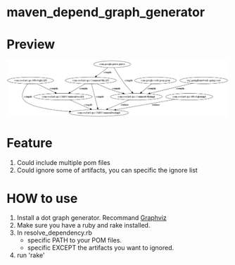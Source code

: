 maven_depend_graph_generator
============================
# Preview
![output](https://github.com/ikarishinjieva/maven_depend_graph_generator/blob/master/diagram.dot.png)
# Feature
1. Could include multiple pom files
2. Could ignore some of artifacts, you can specific the ignore list
# HOW to use
1. Install a dot graph generator. Recommand [Graphviz](http://graphviz.org)
2. Make sure you have a ruby and rake installed.
3. In resolve_dependency.rb
	* specific PATH to your POM files.
	* specific EXCEPT the artifacts you want to ignored.
4. run 'rake'